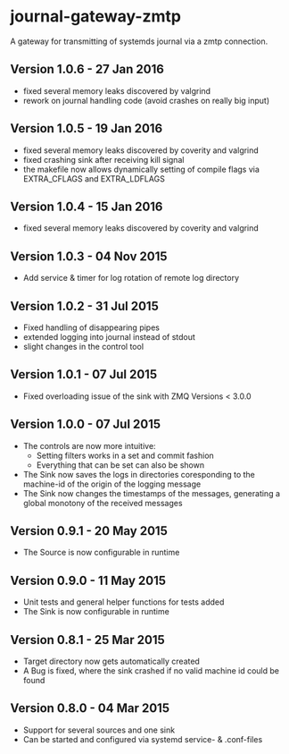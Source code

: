 journal-gateway-zmtp
====================

A gateway for transmitting of systemds journal via a zmtp connection.

Version 1.0.6 - 27 Jan 2016
---------------------------
* fixed several memory leaks discovered by valgrind
* rework on journal handling code (avoid crashes on really big input)

Version 1.0.5 - 19 Jan 2016
---------------------------
* fixed several memory leaks discovered by coverity and valgrind
* fixed crashing sink after receiving kill signal
* the makefile now allows dynamically setting of compile flags via
  EXTRA_CFLAGS and EXTRA_LDFLAGS

Version 1.0.4 - 15 Jan 2016
---------------------------
* fixed several memory leaks discovered by coverity and valgrind

Version 1.0.3 - 04 Nov 2015
---------------------------
* Add service & timer for log rotation of remote log directory

Version 1.0.2 - 31 Jul 2015
---------------------------

* Fixed handling of disappearing pipes
* extended logging into journal instead of stdout
* slight changes in the control tool

Version 1.0.1 - 07 Jul 2015
---------------------------

* Fixed overloading issue of the sink with ZMQ Versions < 3.0.0

Version 1.0.0 - 07 Jul 2015
---------------------------

* The controls are now more intuitive:
    * Setting filters works in a set and commit fashion
    * Everything that can be set can also be shown
* The Sink now saves the logs in directories coresponding to the machine-id of the origin of the logging message
* The Sink now changes the timestamps of the messages, generating a global monotony of the received messages

Version 0.9.1 - 20 May 2015
---------------------------

* The Source is now configurable in runtime

Version 0.9.0 - 11 May 2015
---------------------------

* Unit tests and general helper functions for tests added
* The Sink is now configurable in runtime

Version 0.8.1 - 25 Mar 2015
---------------------------

* Target directory now gets automatically created
* A Bug is fixed, where the sink crashed if no valid machine id could be found

Version 0.8.0 - 04 Mar 2015
---------------------------

* Support for several sources and one sink
* Can be started and configured via systemd service- & .conf-files
